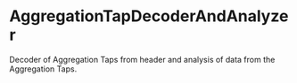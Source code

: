 # AggregationTapDecoderAndAnalyzer
Decoder of Aggregation Taps from header and analysis of data from the Aggregation Taps.
